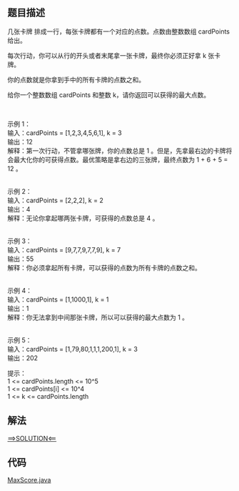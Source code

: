 ## 题目描述
几张卡牌 排成一行，每张卡牌都有一个对应的点数。点数由整数数组 cardPoints 给出。

每次行动，你可以从行的开头或者末尾拿一张卡牌，最终你必须正好拿 k 张卡牌。

你的点数就是你拿到手中的所有卡牌的点数之和。

给你一个整数数组 cardPoints 和整数 k，请你返回可以获得的最大点数。

 

示例 1：
<br>输入：cardPoints = [1,2,3,4,5,6,1], k = 3
<br>输出：12
<br>解释：第一次行动，不管拿哪张牌，你的点数总是 1 。但是，先拿最右边的卡牌将会最大化你的可获得点数。最优策略是拿右边的三张牌，最终点数为 1 + 6 + 5 = 12 。

<br>示例 2：
<br>输入：cardPoints = [2,2,2], k = 2
<br>输出：4
<br>解释：无论你拿起哪两张卡牌，可获得的点数总是 4 。

<br>示例 3：
<br>输入：cardPoints = [9,7,7,9,7,7,9], k = 7
<br>输出：55
<br>解释：你必须拿起所有卡牌，可以获得的点数为所有卡牌的点数之和。

<br>示例 4：
<br>输入：cardPoints = [1,1000,1], k = 1
<br>输出：1
<br>解释：你无法拿到中间那张卡牌，所以可以获得的最大点数为 1 。 

<br>示例 5：
<br>输入：cardPoints = [1,79,80,1,1,1,200,1], k = 3
<br>输出：202
 

提示：
<br>1 <= cardPoints.length <= 10^5
<br>1 <= cardPoints[i] <= 10^4
<br>1 <= k <= cardPoints.length

## 解法
[==>SOLUTION<==](https://leetcode-cn.com/problems/maximum-points-you-can-obtain-from-cards/==>SOLUTION<==/ke-huo-de-de-zui-da-dian-shu-by-leetcode-7je9/)
## 代码
[MaxScore.java](https://github.com/Marshal7cc/LeetCode-Java/blob/master/src/slidewindow/MaxScore.java)

